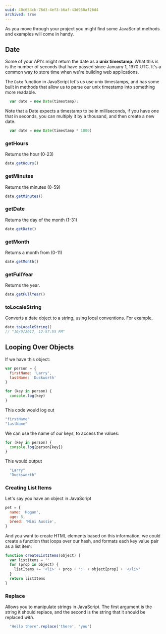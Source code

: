 ```yaml
---
uuid: 40c654cb-76d3-4ef3-b6af-43d950af26d4
archived: true
---
```


As you move through your project you might find some JavaScript methods and examples will come in handy.


<!-- This is here because students using the Weather API might want to parse the times of sunset and sunrise -->
## Date

Some of your API's might return the date as a **unix timestamp**. What this is is the number of
seconds that have passed since January 1, 1970 UTC. It's a common way to store time when we're building
web applications.

The `Date` function in JavaScript let's us use unix timestamps, and has some built in methods that allow us to parse our unix timestamp into something more readable.

```javascript
  var date = new Date(timestamp);
```

Note that a Date expects a timestamp to be in milliseconds, if you have one that in seconds, you can multiply it by a thousand, and then create a new date.

```javascript
  var date = new Date(timestamp * 1000)
```

### getHours

Returns the hour (0-23)

```javascript
date.getHours()
```

### getMinutes

Returns the minutes (0-59)

```javascript
date.getMinutes()
```

### getDate

Returns the day of the month (1-31)

```javascript
date.getDate()
```

### getMonth

Returns a month from (0-11)

```javascript
date.getMonth()
```

### getFullYear
Returns the year.
```javascript
date.getFullYear()
```


### toLocaleString

Converts a date object to a string, using local conventions. For example,

```javascript
date.toLocaleString()
// "10/9/2017, 12:57:55 PM"
````


## Looping Over Objects

If we have this object:

```javascript
var person = {
  firstName: 'Larry',
  lastName: 'Duckworth'
}

for (key in person) {
  console.log(key)
}
```

This code would log out

```javascript
"firstName"
"lastName"
```

We can use the name of our keys, to access the values:

```javascript
for (key in person) {
  console.log(person[key])
}
```

This would output

```javascript
  "Larry"
  "Ducksworth"
```

### Creating List Items

Let's say you have an object in JavaScript

```javascript
pet = {
  name: 'Hogan',
  age: 5,
  breed: 'Mini Aussie',
}
```

And you want to create HTML elements based on this information, we could create a function that loops over our hash, and formats each key value pair as a list item:

```javascript
function createListItems(object) {
  var listItems = ''
  for (prop in object) {
    listItems += '<li>' + prop + ':' + object[prop] + '</li>'
  }
  return listItems
}
```


### Replace

Allows you to manipulate strings in JavaScript. The first argument is the string it should replace, and the second is the string that it should be replaced *with*.

```javascript
  "Hello there".replace('there', 'you')
```

